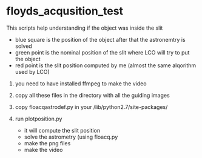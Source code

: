 # floyds_acqusition_test

This scripts help understanding if the object was inside the slit

- blue square is the position of the object after that the astronemtry is solved
- green point is the nominal position of the slit where LCO will try to put the object
- red point is the slit position computed by me (almost the same alqorithm used by LCO)


1) you need to have installed ffmpeg to make the video

2) copy all these files in the directory with all the guiding images

3) copy floacqastrodef.py in your /lib/python2.7/site-packages/ 

4) run plotposition.py
   -  it will compute the slit position
   -  solve the astrometry (using floacq.py
   - make the png files
   - make the video
 
